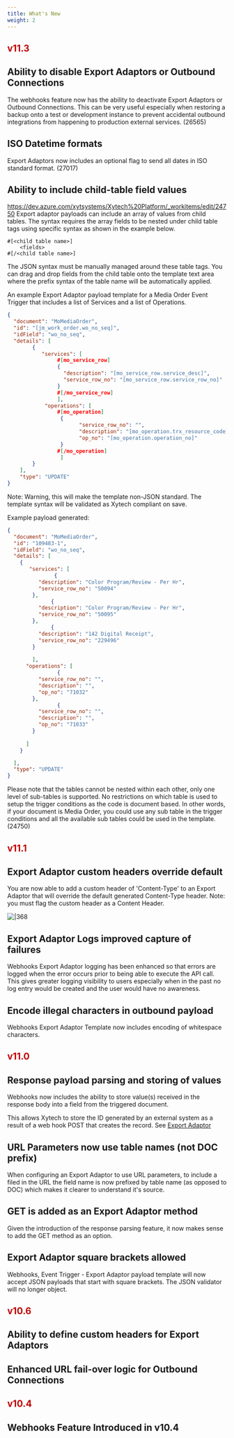 ```yaml
---
title: What's New
weight: 2
---
```

## <font color="#c00000">v11.3</font>

## Ability to disable Export Adaptors or Outbound Connections
The webhooks feature now has the ability to deactivate Export Adaptors or Outbound Connections. This can be very useful especially when restoring a backup onto a test or development instance to prevent accidental outbound integrations from happening to production external services.
(26565)
## ISO Datetime formats
Export Adaptors now includes an optional flag to send all dates in ISO standard format.
(27017)
## Ability to include child-table field values
https://dev.azure.com/xytsystems/Xytech%20Platform/_workitems/edit/24750
Export adaptor payloads can include an array of values from child tables.
The syntax requires the array fields to be nested under child table tags using specific syntax as shown in the example below. 

```
#[<child table name>]
	<fields>
#[/<child table name>]
```

The JSON syntax must be manually managed around these table tags.
You can drag and drop fields from the child table onto the template text area where the prefix syntax of the table name will be automatically applied.

An example Export Adaptor payload template for a Media Order Event Trigger that includes a list of Services and a list of Operations.
```json
{
  "document": "MoMediaOrder",
  "id": "[jm_work_order.wo_no_seq]",
  "idField": "wo_no_seq",
  "details": [
		{
	       "services": [
			    #[mo_service_row]
		        {
		          "description": "[mo_service_row.service_desc]",
		          "service_row_no": "[mo_service_row.service_row_no]"
		        }
			    #[/mo_service_row]
		        ],
			"operations": [
		    	#[mo_operation]
			     {
			           "service_row_no": "",
			           "description": "[mo_operation.trx_resource_code]",
			           "op_no": "[mo_operation.operation_no]"
				 }
				#[/mo_operation]
				 ]
		}
	],
	"type": "UPDATE"
}
```
Note: Warning, this will make the template non-JSON standard. The template syntax will be validated as Xytech compliant on save.

Example payload generated:
```json
{
  "document": "MoMediaOrder",
  "id": "109483-1",
  "idField": "wo_no_seq",
  "details": [
    {
       "services": [
               {
          "description": "Color Program/Review - Per Hr",
          "service_row_no": "50094"
        },
              {
          "description": "Color Program/Review - Per Hr",
          "service_row_no": "50095"
        },
              {
          "description": "142 Digital Receipt",
          "service_row_no": "229496"
        }
      
        ],
      "operations": [
                {
          "service_row_no": "",
          "description": "",
          "op_no": "71032"
        },
                {
          "service_row_no": "",
          "description": "",
          "op_no": "71033"
        }
        
      ]
    }

  ],
  "type": "UPDATE"
}

```

Please note that the tables cannot be nested within each other, only one level of sub-tables is supported. No restrictions on which table is used to setup the trigger conditions as the code is document based. In other words, if your document is Media Order, you could use any sub table in the trigger conditions and all the available sub tables could be used in the template.
(24750)

## <font color="#c00000">v11.1</font>
## Export Adaptor custom headers override default
You are now able to add a custom header of 'Content-Type' to an Export Adaptor that will override the default generated Content-Type header. Note: you must flag the custom header as a Content Header.

![|368](../../Webhooks%20Guide/assets/Pasted%20image%2020240702112850.png)

## Export Adaptor Logs improved capture of failures
Webhooks Export Adaptor logging has been enhanced so that errors are logged when the error occurs prior to being able to execute the API call. This gives greater logging visibility to users especially when in the past no log entry would be created and the user would have no awareness.

## Encode illegal characters in outbound payload
Webhooks Export Adaptor Template now includes encoding of whitespace characters.


## <font color="#c00000">v11.0</font>
## Response payload parsing and storing of values
Webhooks now includes the ability to store value(s) received in the response body into a field from the triggered document.

This allows Xytech to store the ID generated by an external system as a result of a web hook POST that creates the record. See [Export Adaptor](Export%20Adaptor.md)

## URL Parameters now use table names (not DOC prefix)
When configuring an Export Adaptor to use URL parameters, to include a filed in the URL the field name is now prefixed by table name (as opposed to DOC) which makes it clearer to understand it's source.

## GET is added as an Export Adaptor method
Given the introduction of the response parsing feature, it now makes sense to add the GET method as an option. 

## Export Adaptor square brackets allowed
Webhooks, Event Trigger - Export Adaptor payload template will now accept JSON payloads that start with square brackets. The JSON validator will no longer object.
## <font color="#c00000">v10.6</font>

## Ability to define custom headers for Export Adaptors
## Enhanced URL fail-over logic for Outbound Connections

## <font color="#c00000">v10.4</font>
## Webhooks Feature Introduced in v10.4
